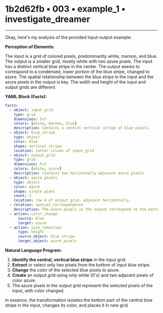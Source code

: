 # 1b2d62fb • 003 • example_1 • investigate_dreamer

---
Okay, here's my analysis of the provided input-output example:

**Perception of Elements:**

The input is a grid of colored pixels, predominantly white, maroon, and blue.  The output is a smaller grid, mostly white with two azure pixels. The input has a distinct vertical blue stripe in the center. The output seems to correspond to a condensed, lower portion of the blue stripe, changed to azure. The spatial relationship between the blue stripe in the input and the azure pixels in the output is key. The width and height of the input and output grids are different.

**YAML Block (Facts):**



```yaml
facts:
  - object: input_grid
    type: grid
    dimensions: 5x7
    colors: [white, maroon, blue]
    description: Contains a central vertical stripe of blue pixels.
  - object: blue_stripe
    type: object
    color: blue
    shape: vertical stripe
    location: center column of input_grid
  - object: output_grid
    type: grid
    dimensions: 5x3
    colors: [white, azure]
    description: Contains two horizontally adjacent azure pixels.
  - object: azure_pixels
    type: object
    color: azure
    shape: single pixel
    count: 2
    location: row 4 of output_grid, adjacent horizontally.
  - relation: spatial_correspondence
    description: The azure pixels in the output correspond to the bottom part of the blue stripe in the input, with a color change.
  - action: color_change
      source: blue
      target: azure
  - action: size_reduction
      type: height
      source_object: blue_stripe
      target_object: azure_pixels

```



**Natural Language Program:**

1.  **Identify the central, vertical blue stripe** in the input grid.
2.  **Extract** or select only two pixels from the bottom of input blue stripe.
3.  **Change** the color of the selected blue pixels to azure.
4.  **Create** an output grid using only white (0's) and two adjacent pixels of color azure.
5. The azure pixels in the output grid represent the selected pixels of the input, with color changed.

In essence, the transformation isolates the bottom part of the central blue stripe in the input, changes its color, and places it in new grid.

